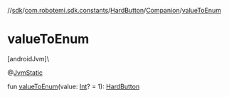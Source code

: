 //[sdk](../../../../index.md)/[com.robotemi.sdk.constants](../../index.md)/[HardButton](../index.md)/[Companion](index.md)/[valueToEnum](value-to-enum.md)

# valueToEnum

[androidJvm]\

@[JvmStatic](https://kotlinlang.org/api/latest/jvm/stdlib/kotlin.jvm/-jvm-static/index.html)

fun [valueToEnum](value-to-enum.md)(value: [Int](https://kotlinlang.org/api/latest/jvm/stdlib/kotlin/-int/index.html)? = 1): [HardButton](../index.md)
